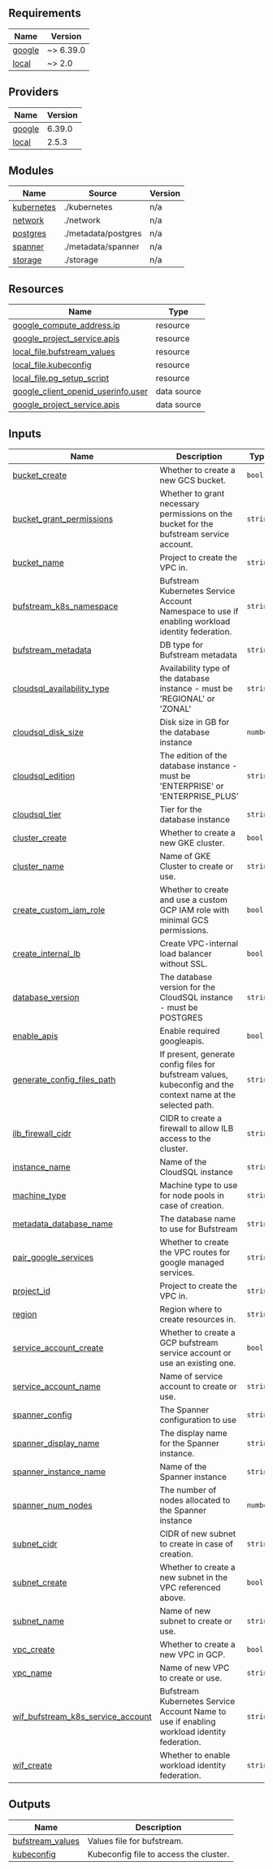 ## Requirements

| Name | Version |
|------|---------|
| <a name="requirement_google"></a> [google](#requirement\_google) | ~> 6.39.0 |
| <a name="requirement_local"></a> [local](#requirement\_local) | ~> 2.0 |

## Providers

| Name | Version |
|------|---------|
| <a name="provider_google"></a> [google](#provider\_google) | 6.39.0 |
| <a name="provider_local"></a> [local](#provider\_local) | 2.5.3 |

## Modules

| Name | Source | Version |
|------|--------|---------|
| <a name="module_kubernetes"></a> [kubernetes](#module\_kubernetes) | ./kubernetes | n/a |
| <a name="module_network"></a> [network](#module\_network) | ./network | n/a |
| <a name="module_postgres"></a> [postgres](#module\_postgres) | ./metadata/postgres | n/a |
| <a name="module_spanner"></a> [spanner](#module\_spanner) | ./metadata/spanner | n/a |
| <a name="module_storage"></a> [storage](#module\_storage) | ./storage | n/a |

## Resources

| Name | Type |
|------|------|
| [google_compute_address.ip](https://registry.terraform.io/providers/hashicorp/google/latest/docs/resources/compute_address) | resource |
| [google_project_service.apis](https://registry.terraform.io/providers/hashicorp/google/latest/docs/resources/project_service) | resource |
| [local_file.bufstream_values](https://registry.terraform.io/providers/hashicorp/local/latest/docs/resources/file) | resource |
| [local_file.kubeconfig](https://registry.terraform.io/providers/hashicorp/local/latest/docs/resources/file) | resource |
| [local_file.pg_setup_script](https://registry.terraform.io/providers/hashicorp/local/latest/docs/resources/file) | resource |
| [google_client_openid_userinfo.user](https://registry.terraform.io/providers/hashicorp/google/latest/docs/data-sources/client_openid_userinfo) | data source |
| [google_project_service.apis](https://registry.terraform.io/providers/hashicorp/google/latest/docs/data-sources/project_service) | data source |

## Inputs

| Name | Description | Type | Default | Required |
|------|-------------|------|---------|:--------:|
| <a name="input_bucket_create"></a> [bucket\_create](#input\_bucket\_create) | Whether to create a new GCS bucket. | `bool` | `true` | no |
| <a name="input_bucket_grant_permissions"></a> [bucket\_grant\_permissions](#input\_bucket\_grant\_permissions) | Whether to grant necessary permissions on the bucket for the bufstream service account. | `string` | `true` | no |
| <a name="input_bucket_name"></a> [bucket\_name](#input\_bucket\_name) | Project to create the VPC in. | `string` | n/a | yes |
| <a name="input_bufstream_k8s_namespace"></a> [bufstream\_k8s\_namespace](#input\_bufstream\_k8s\_namespace) | Bufstream Kubernetes Service Account Namespace to use if enabling workload identity federation. | `string` | `"bufstream"` | no |
| <a name="input_bufstream_metadata"></a> [bufstream\_metadata](#input\_bufstream\_metadata) | DB type for Bufstream metadata | `string` | n/a | yes |
| <a name="input_cloudsql_availability_type"></a> [cloudsql\_availability\_type](#input\_cloudsql\_availability\_type) | Availability type of the database instance - must be 'REGIONAL' or 'ZONAL' | `string` | `"REGIONAL"` | no |
| <a name="input_cloudsql_disk_size"></a> [cloudsql\_disk\_size](#input\_cloudsql\_disk\_size) | Disk size in GB for the database instance | `number` | `100` | no |
| <a name="input_cloudsql_edition"></a> [cloudsql\_edition](#input\_cloudsql\_edition) | The edition of the database instance - must be 'ENTERPRISE' or 'ENTERPRISE\_PLUS' | `string` | `"ENTERPRISE"` | no |
| <a name="input_cloudsql_tier"></a> [cloudsql\_tier](#input\_cloudsql\_tier) | Tier for the database instance | `string` | `"db-custom-4-8192"` | no |
| <a name="input_cluster_create"></a> [cluster\_create](#input\_cluster\_create) | Whether to create a new GKE cluster. | `bool` | `true` | no |
| <a name="input_cluster_name"></a> [cluster\_name](#input\_cluster\_name) | Name of GKE Cluster to create or use. | `string` | `"bufstream-1"` | no |
| <a name="input_create_custom_iam_role"></a> [create\_custom\_iam\_role](#input\_create\_custom\_iam\_role) | Whether to create and use a custom GCP IAM role with minimal GCS permissions. | `bool` | `true` | no |
| <a name="input_create_internal_lb"></a> [create\_internal\_lb](#input\_create\_internal\_lb) | Create VPC-internal load balancer without SSL. | `bool` | `false` | no |
| <a name="input_database_version"></a> [database\_version](#input\_database\_version) | The database version for the CloudSQL instance - must be POSTGRES | `string` | `"POSTGRES_17"` | no |
| <a name="input_enable_apis"></a> [enable\_apis](#input\_enable\_apis) | Enable required googleapis. | `bool` | `true` | no |
| <a name="input_generate_config_files_path"></a> [generate\_config\_files\_path](#input\_generate\_config\_files\_path) | If present, generate config files for bufstream values, kubeconfig and the context name at the selected path. | `string` | `null` | no |
| <a name="input_ilb_firewall_cidr"></a> [ilb\_firewall\_cidr](#input\_ilb\_firewall\_cidr) | CIDR to create a firewall to allow ILB access to the cluster. | `string` | `null` | no |
| <a name="input_instance_name"></a> [instance\_name](#input\_instance\_name) | Name of the CloudSQL instance | `string` | `null` | no |
| <a name="input_machine_type"></a> [machine\_type](#input\_machine\_type) | Machine type to use for node pools in case of creation. | `string` | `"e2-standard-8"` | no |
| <a name="input_metadata_database_name"></a> [metadata\_database\_name](#input\_metadata\_database\_name) | The database name to use for Bufstream | `string` | `"bufstream"` | no |
| <a name="input_pair_google_services"></a> [pair\_google\_services](#input\_pair\_google\_services) | Whether to create the VPC routes for google managed services. | `string` | `true` | no |
| <a name="input_project_id"></a> [project\_id](#input\_project\_id) | Project to create the VPC in. | `string` | n/a | yes |
| <a name="input_region"></a> [region](#input\_region) | Region where to create resources in. | `string` | n/a | yes |
| <a name="input_service_account_create"></a> [service\_account\_create](#input\_service\_account\_create) | Whether to create a GCP bufstream service account or use an existing one. | `bool` | `true` | no |
| <a name="input_service_account_name"></a> [service\_account\_name](#input\_service\_account\_name) | Name of service account to create or use. | `string` | `"bufstream"` | no |
| <a name="input_spanner_config"></a> [spanner\_config](#input\_spanner\_config) | The Spanner configuration to use | `string` | `null` | no |
| <a name="input_spanner_display_name"></a> [spanner\_display\_name](#input\_spanner\_display\_name) | The display name for the Spanner instance. | `string` | `"Bufstream Spanner Instance"` | no |
| <a name="input_spanner_instance_name"></a> [spanner\_instance\_name](#input\_spanner\_instance\_name) | Name of the Spanner instance | `string` | `null` | no |
| <a name="input_spanner_num_nodes"></a> [spanner\_num\_nodes](#input\_spanner\_num\_nodes) | The number of nodes allocated to the Spanner instance | `number` | `1` | no |
| <a name="input_subnet_cidr"></a> [subnet\_cidr](#input\_subnet\_cidr) | CIDR of new subnet to create in case of creation. | `string` | `"10.20.0.0/23"` | no |
| <a name="input_subnet_create"></a> [subnet\_create](#input\_subnet\_create) | Whether to create a new subnet in the VPC referenced above. | `bool` | `true` | no |
| <a name="input_subnet_name"></a> [subnet\_name](#input\_subnet\_name) | Name of new subnet to create or use. | `string` | `"bufstream-subnet-1"` | no |
| <a name="input_vpc_create"></a> [vpc\_create](#input\_vpc\_create) | Whether to create a new VPC in GCP. | `bool` | `true` | no |
| <a name="input_vpc_name"></a> [vpc\_name](#input\_vpc\_name) | Name of new VPC to create or use. | `string` | `"bufstream-1"` | no |
| <a name="input_wif_bufstream_k8s_service_account"></a> [wif\_bufstream\_k8s\_service\_account](#input\_wif\_bufstream\_k8s\_service\_account) | Bufstream Kubernetes Service Account Name to use if enabling workload identity federation. | `string` | `"bufstream-service-account"` | no |
| <a name="input_wif_create"></a> [wif\_create](#input\_wif\_create) | Whether to enable workload identity federation. | `string` | `true` | no |

## Outputs

| Name | Description |
|------|-------------|
| <a name="output_bufstream_values"></a> [bufstream\_values](#output\_bufstream\_values) | Values file for bufstream. |
| <a name="output_kubeconfig"></a> [kubeconfig](#output\_kubeconfig) | Kubeconfig file to access the cluster. |
